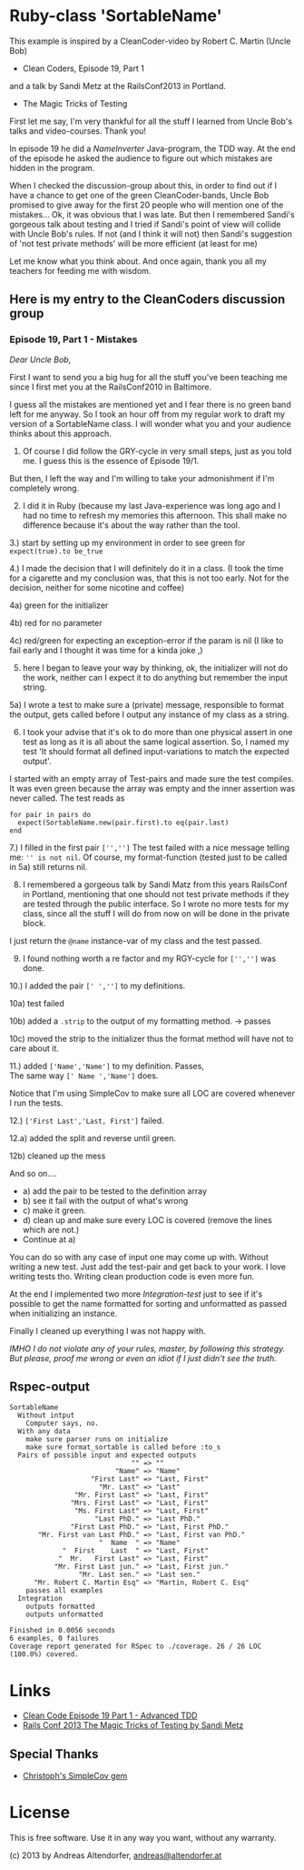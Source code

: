 Ruby-class 'SortableName'
=========================

This example is inspired by a CleanCoder-video by Robert C. Martin (Uncle Bob)

  * Clean Coders, Episode 19, Part 1

and a talk by Sandi Metz at the RailsConf2013 in Portland.

  * The Magic Tricks of Testing

First let me say, I'm very thankful for all the stuff I learned from 
Uncle Bob's talks and video-courses. Thank you!

In episode 19 he did a _NameInverter_ Java-program, the TDD way.
At the end of the episode he asked the audience to figure out which 
mistakes are hidden in the program. 

When I checked the discussion-group about this, in order to find out
if I have a chance to get one of the green CleanCoder-bands, Uncle Bob 
promised to give away for the first 20 people who will mention one of
the mistakes...  Ok, it was obvious that I was late. But then I remembered 
Sandi's gorgeous talk about testing and I tried if Sandi's point of view
will collide with Uncle Bob's rules. If not (and I think it will not)
then Sandi's suggestion of 'not test private methods' will be more
efficient (at least for me) 

Let me know what you think about.
And once again, thank you all my teachers for feeding me with wisdom.

Here is my entry to the CleanCoders discussion group
----------------------------------------------------

### Episode 19, Part 1 - Mistakes

_Dear Uncle Bob,_

First I want to send you a big hug for all the stuff you've been
teaching me since I first met you at the RailsConf2010 in Baltimore.  

I guess all the mistakes are mentioned yet and I fear there is no green
band left for me anyway. So I took an hour off from my regular work to
draft my version of a SortableName class. I will wonder what you and
your audience thinks about this approach.

1) Of course I did follow the GRY-cycle in very small steps, just as you
told me. I guess this is the essence of Episode 19/1. 

But then, I left the way and I'm willing to take your admonishment if
I'm completely wrong. 

2)  I did it in Ruby (because my last Java-experience was long ago
and I had no time to refresh my memories this afternoon. This shall make
no difference because it's about the way rather than the tool. 

3.) start by setting up my environment in order to see green for
`expect(true).to be_true`

4.) I made the decision that I will definitely do it in a class. (I took
the time for a cigarette and my conclusion was, that this is not too
early. Not for the decision, neither for some nicotine and coffee)

4a) green for the initializer

4b) red for no parameter

4c) red/green for expecting an exception-error if the param is nil 
(I like to fail early and I thought it was time for a kinda joke ,)

5) here I began to leave your way by thinking, ok, the initializer 
will not do the work, neither can I expect it to do anything but 
remember the input string. 

5a) I wrote a test to make sure a (private) message, responsible to
format the output, gets called before I output any instance of my class
as a string.

6) I took your advise that it's ok to do more than one physical assert
in one test as long as it is all about the same logical assertion. So,
I named my test 'It should format all defined input-variations to match
the expected output'. 

I started with an empty array of Test-pairs and made sure the test
compiles. It was even green because the array was empty and the inner
assertion was never called.  The test reads as 

    for pair in pairs do
      expect(SortableName.new(pair.first).to eq(pair.last)
    end

7.) I filled in the first pair `['','']`
The test failed with a nice message telling me: `'' is not nil`. 
Of course, my format-function (tested just to be called in 5a) 
still returns nil. 

8) I remembered a gorgeous talk by Sandi Matz from this years RailsConf
in Portland, mentioning that one should not test private methods if they
are tested through the public interface. So I wrote no more tests for 
my class, since all the stuff I will do from now on will be done in the 
private block.  

I just return the `@name` instance-var of my class and the test passed.

9) I found nothing worth a re factor and my RGY-cycle for `['','']`
was done. 

10.) I added the pair `[' ','']` to my definitions. 

10a) test failed

10b) added a `.strip` to the output of my formatting method. -> passes

10c) moved the strip to the initializer thus the format method will have not
to care about it. 

11.) added `['Name','Name']` to my definition. Passes,  
The same way `[' Name ','Name']` does. 

Notice that I'm using SimpleCov to make sure all LOC are covered 
whenever I run the tests. 

12.) `['First Last','Last, First']` failed.

12.a) added the split and reverse until green. 

12b) cleaned up the mess

And so on....

 * a) add the pair to be tested to the definition array
 * b) see it fail with the output of what's wrong
 * c) make it green. 
 * d) clean up and make sure every LOC is covered (remove the lines which are not.)
 * Continue at a)

You can do so with any case of input one may come up with.
Without writing a new test. Just add the test-pair and get back to 
your work. I love writing tests tho. Writing clean production code is 
even more fun. 

At the end I implemented two more _Integration-test_ just to see
if it's possible to get the name formatted for sorting and unformatted
as passed when initializing an instance.

Finally I cleaned up everything I was not happy with.

_IMHO I do not violate any of your rules, master, by following this
strategy. But please, proof me wrong or even an idiot if I just didn't
see the truth._

Rspec-output
------------

    SortableName
      Without intput
        Computer says, no.
      With any data
        make sure parser runs on initialize
        make sure format_sortable is called before :to_s
      Pairs of possible input and expected outputs
                                  "" => ""                            
                              "Name" => "Name"                        
                        "First Last" => "Last, First"                 
                          "Mr. Last" => "Last"                        
                    "Mr. First Last" => "Last, First"                 
                   "Mrs. First Last" => "Last, First"                 
                    "Ms. First Last" => "Last, First"                 
                         "Last PhD." => "Last PhD."                   
                   "First Last PhD." => "Last, First PhD."            
           "Mr. First van Last PhD." => "Last, First van PhD."        
                          "  Name  " => "Name"                        
                 "  First    Last  " => "Last, First"                 
                "  Mr.   First Last" => "Last, First"                 
               "Mr. First Last jun." => "Last, First jun."            
                     "Mr. Last sen." => "Last sen."                   
          "Mr. Robert C. Martin Esq" => "Martin, Robert C. Esq"       
        passes all examples
      Integration
        outputs formatted
        outputs unformatted

    Finished in 0.0056 seconds
    6 examples, 0 failures
    Coverage report generated for RSpec to ./coverage. 26 / 26 LOC (100.0%) covered.
    
    
Links
=====

  * [Clean Code Episode 19 Part 1 - Advanced TDD](http://www.cleancoders.com/codecast/clean-code-episode-19-p1/show)
  * [Rails Conf 2013 The Magic Tricks of Testing by Sandi Metz](http://www.youtube.com/watch?v=URSWYvyc42M)
 
 
Special Thanks
--------------

  * [Christoph's SimpleCov gem](https://github.com/colszowka/simplecov)
 
License
=======

This is free software. Use it in any way you want, without any warranty.

(c) 2013 by Andreas Altendorfer, <andreas@altendorfer.at>

